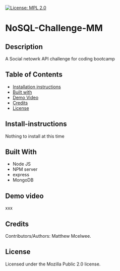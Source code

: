 
[![License: MPL 2.0](https://img.shields.io/badge/License-MPL_2.0-brightgreen.svg)](https://opensource.org/licenses/MPL-2.0)
# NoSQL-Challenge-MM

## Description
A Social netowrk API challenge for coding bootcamp


## Table of Contents
* [Installation instructions ](#Installation-instructions)
* [Built with ](#built-with)
* [Demo Video](#demo-video)
* [Credits](#Credits)
* [License](#License)



## Install-instructions
Nothing to install at this time

## Built With
* Node JS
* NPM server
* express
* MongoDB

## Demo video
xxx


## Credits
Contributors/Authors:  Matthew Mcelwee. 

## License
Licensed under the Mozilla Public 2.0 license.

